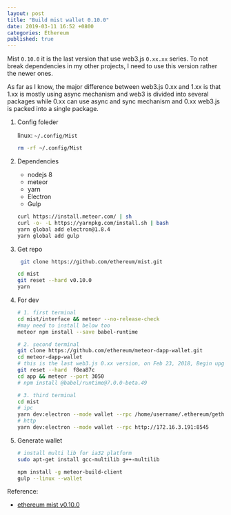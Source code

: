 ```yaml
---
layout: post
title: "Build mist wallet 0.10.0"
date: 2019-03-11 16:52 +0800
categories: Ethereum
published: true
---
```


Mist `0.10.0` it is the last version that use web3.js `0.xx.xx` series. To not break dependencies in my other projects, I need to use this version rather the newer ones.

As far as I know, the major difference between web3.js 0.xx and 1.xx is that 1.xx is mostly using async mechanism and web3 is divided into several packages while 0.xx can use async and sync mechanism and 0.xx web3.js is packed into a single package.

1. Config foleder

   linux: `~/.config/Mist`

   ```sh
   rm -rf ~/.config/Mist
   ```

2. Dependencies

   - nodejs 8
   - meteor
   - yarn
   - Electron
   - Gulp

   ```sh
   curl https://install.meteor.com/ | sh
   curl -o- -L https://yarnpkg.com/install.sh | bash
   yarn global add electron@1.8.4
   yarn global add gulp
   ```

3. Get repo

   ```sh
    git clone https://github.com/ethereum/mist.git

   cd mist
   git reset --hard v0.10.0
   yarn
   ```

4. For dev

   ```sh
   # 1. first terminal
   cd mist/interface && meteor --no-release-check
   #may need to install below too
   meteor npm install --save babel-runtime

   # 2. second terminal
   git clone https://github.com/ethereum/meteor-dapp-wallet.git
   cd meteor-dapp-wallet
   # this is the last web3.js 0.xx version, on Feb 23, 2018, Begin upgrading to web3.js 1.0.0
   git reset --hard  f8ea87c
   cd app && meteor --port 3050
   # npm install @babel/runtime@7.0.0-beta.49

   # 3. third terminal
   cd mist
   # ipc
   yarn dev:electron --mode wallet --rpc /home/username/.ethereum/geth.ipc
   # http
   yarn dev:electron --mode wallet --rpc http://172.16.3.191:8545
   ```

5. Generate wallet

   ```sh
   # install multi lib for ia32 platform
   sudo apt-get install gcc-multilib g++-multilib

   npm install -g meteor-build-client
   gulp --linux --wallet
   ```

Reference:

- [ethereum mist v0.10.0](https://github.com/ethereum/mist/tree/v0.10.0)
